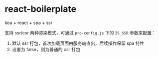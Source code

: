 # react-boilerplate

koa + react + spa + ssr

支持 ssr/csr 两种渲染模式，可通过 `pro-config.js` 下的 `IS_SSR` 参数来配置：

1. 默认 ssr 打包，首次加载页面由服务端直出，后续操作保留 spa 特性
2. 设置为 false，则为普通的 csr 打包

